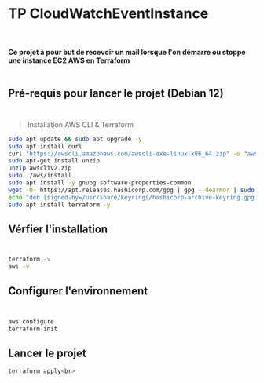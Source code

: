 # TP CloudWatchEventInstance<br><br>

**Ce projet à pour but de recevoir un mail lorsque l'on démarre ou stoppe une instance EC2 AWS en Terraform**<br><br>

## Pré-requis pour lancer le projet (Debian 12)<br><br>

>Installation AWS CLI & Terraform<br>
```bash
sudo apt update && sudo apt upgrade -y
sudo apt install curl
curl "https://awscli.amazonaws.com/awscli-exe-linux-x86_64.zip" -o "awscliv2.zip"
sudo apt-get install unzip
unzip awscliv2.zip
sudo ./aws/install
sudo apt install -y gnupg software-properties-common
wget -O- https://apt.releases.hashicorp.com/gpg | gpg --dearmor | sudo tee /usr/share/keyrings/hashicorp-archive-keyring.gpg
echo "deb [signed-by=/usr/share/keyrings/hashicorp-archive-keyring.gpg] https://apt.releases.hashicorp.com $(lsb_release -cs) main" | sudo tee /etc/apt/sources.list.d/hashicorp.list
sudo apt install terraform -y
```

## Vérfier l'installation<br><br>

```bash
terraform -v
aws -v
```

## Configurer l'environnement<br><br>

```bash
aws configure
terraform init
```

## Lancer le projet<br>

```bash
terraform apply<br>
```
